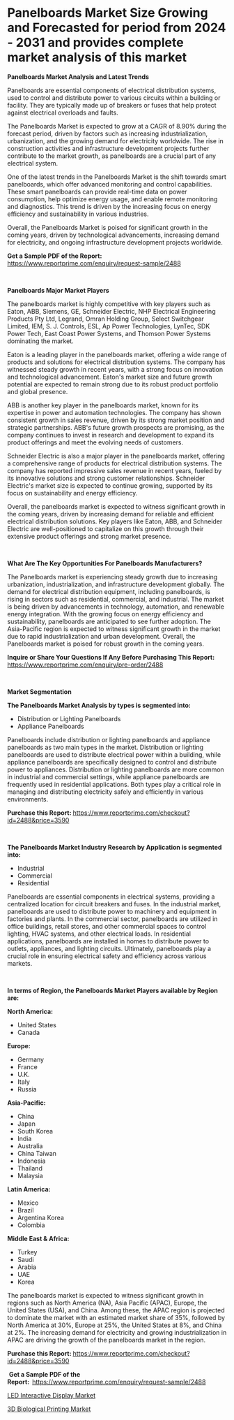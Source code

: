 <p><h1>Panelboards Market Size Growing and Forecasted for period from 2024 - 2031 and provides complete market analysis of this market</h1></p><p><strong>Panelboards Market Analysis and Latest Trends</strong></p>
<p><p>Panelboards are essential components of electrical distribution systems, used to control and distribute power to various circuits within a building or facility. They are typically made up of breakers or fuses that help protect against electrical overloads and faults.</p><p>The Panelboards Market is expected to grow at a CAGR of 8.90% during the forecast period, driven by factors such as increasing industrialization, urbanization, and the growing demand for electricity worldwide. The rise in construction activities and infrastructure development projects further contribute to the market growth, as panelboards are a crucial part of any electrical system.</p><p>One of the latest trends in the Panelboards Market is the shift towards smart panelboards, which offer advanced monitoring and control capabilities. These smart panelboards can provide real-time data on power consumption, help optimize energy usage, and enable remote monitoring and diagnostics. This trend is driven by the increasing focus on energy efficiency and sustainability in various industries.</p><p>Overall, the Panelboards Market is poised for significant growth in the coming years, driven by technological advancements, increasing demand for electricity, and ongoing infrastructure development projects worldwide.</p></p>
<p><strong>Get a Sample PDF of the Report:&nbsp;</strong> <a href="https://www.reportprime.com/enquiry/request-sample/2488">https://www.reportprime.com/enquiry/request-sample/2488</a></p>
<p>&nbsp;</p>
<p><strong>Panelboards Major Market Players</strong></p>
<p><p>The panelboards market is highly competitive with key players such as Eaton, ABB, Siemens, GE, Schneider Electric, NHP Electrical Engineering Products Pty Ltd, Legrand, Omran Holding Group, Select Switchgear Limited, IEM, S. J. Controls, ESL, Ap Power Technologies, LynTec, SDK Power Tech, East Coast Power Systems, and Thomson Power Systems dominating the market.</p><p>Eaton is a leading player in the panelboards market, offering a wide range of products and solutions for electrical distribution systems. The company has witnessed steady growth in recent years, with a strong focus on innovation and technological advancement. Eaton's market size and future growth potential are expected to remain strong due to its robust product portfolio and global presence.</p><p>ABB is another key player in the panelboards market, known for its expertise in power and automation technologies. The company has shown consistent growth in sales revenue, driven by its strong market position and strategic partnerships. ABB's future growth prospects are promising, as the company continues to invest in research and development to expand its product offerings and meet the evolving needs of customers.</p><p>Schneider Electric is also a major player in the panelboards market, offering a comprehensive range of products for electrical distribution systems. The company has reported impressive sales revenue in recent years, fueled by its innovative solutions and strong customer relationships. Schneider Electric's market size is expected to continue growing, supported by its focus on sustainability and energy efficiency.</p><p>Overall, the panelboards market is expected to witness significant growth in the coming years, driven by increasing demand for reliable and efficient electrical distribution solutions. Key players like Eaton, ABB, and Schneider Electric are well-positioned to capitalize on this growth through their extensive product offerings and strong market presence.</p></p>
<p>&nbsp;</p>
<p><strong>What Are The Key Opportunities For Panelboards Manufacturers?</strong></p>
<p><p>The Panelboards market is experiencing steady growth due to increasing urbanization, industrialization, and infrastructure development globally. The demand for electrical distribution equipment, including panelboards, is rising in sectors such as residential, commercial, and industrial. The market is being driven by advancements in technology, automation, and renewable energy integration. With the growing focus on energy efficiency and sustainability, panelboards are anticipated to see further adoption. The Asia-Pacific region is expected to witness significant growth in the market due to rapid industrialization and urban development. Overall, the Panelboards market is poised for robust growth in the coming years.</p></p>
<p><strong>Inquire or Share Your Questions If Any Before Purchasing This Report:</strong> <a href="https://www.reportprime.com/enquiry/pre-order/2488">https://www.reportprime.com/enquiry/pre-order/2488</a></p>
<p>&nbsp;</p>
<p><strong>Market Segmentation</strong></p>
<p><strong>The Panelboards Market Analysis by types is segmented into:</strong></p>
<p><ul><li>Distribution or Lighting Panelboards</li><li>Appliance Panelboards</li></ul></p>
<p><p>Panelboards include distribution or lighting panelboards and appliance panelboards as two main types in the market. Distribution or lighting panelboards are used to distribute electrical power within a building, while appliance panelboards are specifically designed to control and distribute power to appliances. Distribution or lighting panelboards are more common in industrial and commercial settings, while appliance panelboards are frequently used in residential applications. Both types play a critical role in managing and distributing electricity safely and efficiently in various environments.</p></p>
<p><strong>Purchase this Report:&nbsp;</strong><a href="https://www.reportprime.com/checkout?id=2488&price=3590">https://www.reportprime.com/checkout?id=2488&price=3590</a></p>
<p>&nbsp;</p>
<p><strong>The Panelboards Market Industry Research by Application is segmented into:</strong></p>
<p><ul><li>Industrial</li><li>Commercial</li><li>Residential</li></ul></p>
<p><p>Panelboards are essential components in electrical systems, providing a centralized location for circuit breakers and fuses. In the industrial market, panelboards are used to distribute power to machinery and equipment in factories and plants. In the commercial sector, panelboards are utilized in office buildings, retail stores, and other commercial spaces to control lighting, HVAC systems, and other electrical loads. In residential applications, panelboards are installed in homes to distribute power to outlets, appliances, and lighting circuits. Ultimately, panelboards play a crucial role in ensuring electrical safety and efficiency across various markets.</p></p>
<p>&nbsp;</p>
<p><strong>In terms of Region, the Panelboards Market Players available by Region are:</strong></p>
<p>
    <p> <strong> North America: </strong>
        <ul>
            <li>United States</li>
            <li>Canada</li>
        </ul>
        </p> 
    <p> <strong> Europe: </strong>
        <ul>
            <li>Germany</li>
            <li>France</li>
            <li>U.K.</li>
            <li>Italy</li>
            <li>Russia</li>
        </ul>
        </p> 
    <p> <strong> Asia-Pacific: </strong>
        <ul>
            <li>China</li>
            <li>Japan</li>
            <li>South Korea</li>
            <li>India</li>
            <li>Australia</li>
            <li>China Taiwan</li>
            <li>Indonesia</li>
            <li>Thailand</li>
            <li>Malaysia</li>
        </ul>
        </p> 
    <p> <strong> Latin America: </strong>
        <ul>
            <li>Mexico</li>
            <li>Brazil</li>
            <li>Argentina Korea</li>
            <li>Colombia</li>
        </ul>
        </p> 
    <p> <strong> Middle East & Africa: </strong>
        <ul>
            <li>Turkey</li>
            <li>Saudi</li>
            <li>Arabia</li>
            <li>UAE</li>
            <li>Korea</li>
        </ul>
    </p>
    </p>
<p><p>The panelboards market is expected to witness significant growth in regions such as North America (NA), Asia Pacific (APAC), Europe, the United States (USA), and China. Among these, the APAC region is projected to dominate the market with an estimated market share of 35%, followed by North America at 30%, Europe at 25%, the United States at 8%, and China at 2%. The increasing demand for electricity and growing industrialization in APAC are driving the growth of the panelboards market in the region.</p></p>
<p><strong>Purchase this Report: </strong><a href="https://www.reportprime.com/checkout?id=2488&price=3590">https://www.reportprime.com/checkout?id=2488&price=3590</a></p>
<p>&nbsp;<strong>Get a Sample PDF of the Report:&nbsp;&nbsp;</strong><a href="https://www.reportprime.com/enquiry/request-sample/2488">https://www.reportprime.com/enquiry/request-sample/2488</a></p>
<p><strong></strong></p>
<p><p><a href="https://boundless-drawbridge-702.notion.site/LED-Interactive-Display-Market-Research-Report-Forecasted-for-Period-from-2024-2031-by-Market-Typ-656a129f355a4862ab4e7af4115c9c11">LED Interactive Display Market</a></p><p><a href="https://natural-crush-b99.notion.site/3D-Biological-Printing-Market-Insights-Market-Players-and-Forecast-Till-2031-1434667d860e46429b2544af525c3bce">3D Biological Printing Market</a></p></p>